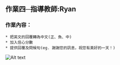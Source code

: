 ## 作業四─指導教師:Ryan
### 作業內容：
    * 把英文的回覆轉為中文(正、負、中)
    * 加入信心分數
    * 提供回覆及問候句(eg. 謝謝您的訊息，祝您有美好的一天！)
![Alt text]("https://raw.githubusercontent.com/Ya-Cing/LAT-Repo/main/2023%2005%2003(Homework4)/homework4%20picture%2001.jpg")
